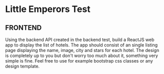# Little Emperors Test
## FRONTEND
Using the backend API created in the backend test, build a ReactJS web app to display the list of hotels.
The app should consist of an single listing page displaying the name, image, city and stars for each hotel.
The design is completely up to you but don't worry too much about it, something very simple is fine. Feel free to use for example bootstrap css classes or any design template.

